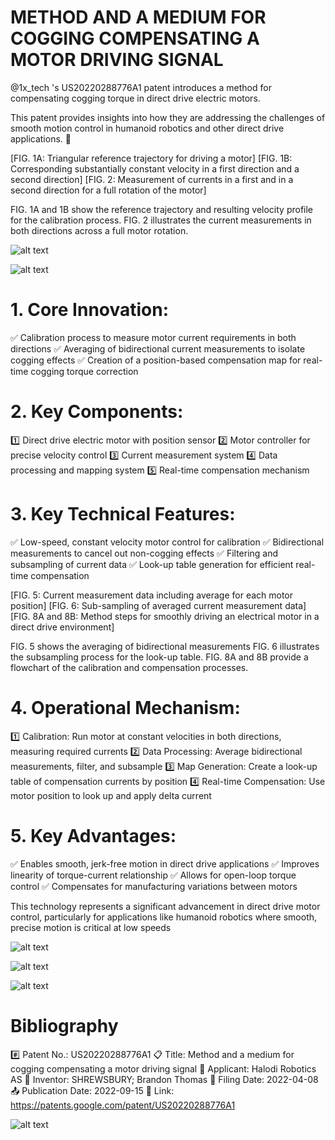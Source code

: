 # METHOD AND A MEDIUM FOR COGGING COMPENSATING A MOTOR DRIVING SIGNAL

@1x_tech
's US20220288776A1 patent introduces a method for compensating cogging torque in direct drive electric motors.

This patent provides insights into how they are addressing the challenges of smooth motion control in humanoid robotics and other direct drive applications. 🧵

[FIG. 1A: Triangular reference trajectory for driving a motor]
[FIG. 1B: Corresponding substantially constant velocity in a first direction and a second direction]
[FIG. 2: Measurement of currents in a first and in a second direction for a full rotation of the motor]

FIG. 1A and 1B show the reference trajectory and resulting velocity profile for the calibration process. 
FIG. 2 illustrates the current measurements in both directions across a full motor rotation.

![alt text](GWZhV1yaEAAPRpl.jpeg)

![alt text](GWZhV1FaQAA4t-S.jpeg)


# 1. Core Innovation:
✅ Calibration process to measure motor current requirements in both directions
✅ Averaging of bidirectional current measurements to isolate cogging effects
✅ Creation of a position-based compensation map for real-time cogging torque correction

# 2. Key Components:
1️⃣ Direct drive electric motor with position sensor
2️⃣ Motor controller for precise velocity control
3️⃣ Current measurement system
4️⃣ Data processing and mapping system
5️⃣ Real-time compensation mechanism

# 3. Key Technical Features:
✅ Low-speed, constant velocity motor control for calibration
✅ Bidirectional measurements to cancel out non-cogging effects
✅ Filtering and subsampling of current data
✅ Look-up table generation for efficient real-time compensation

[FIG. 5: Current measurement data including average for each motor position]
[FIG. 6: Sub-sampling of averaged current measurement data]
[FIG. 8A and 8B: Method steps for smoothly driving an electrical motor in a direct drive environment]

FIG. 5 shows the averaging of bidirectional measurements
 FIG. 6 illustrates the subsampling process for the look-up table.
FIG. 8A and 8B provide a flowchart of the calibration and compensation processes.

# 4. Operational Mechanism:
1️⃣ Calibration: Run motor at constant velocities in both directions, measuring required currents
2️⃣ Data Processing: Average bidirectional measurements, filter, and subsample
3️⃣ Map Generation: Create a look-up table of compensation currents by position
4️⃣ Real-time Compensation: Use motor position to look up and apply delta current

# 5. Key Advantages:
✅ Enables smooth, jerk-free motion in direct drive applications
✅ Improves linearity of torque-current relationship
✅ Allows for open-loop torque control
✅ Compensates for manufacturing variations between motors

This technology represents a significant advancement in direct drive motor control, particularly for applications like humanoid robotics where smooth, precise motion is critical at low speeds

![alt text](GWZiQbbbgAAL9b-.png)

![alt text](GWZiQcJWcAAVRv2.png)

![alt text](GWZiQcCX0AApToY.png)

# Bibliography

#️⃣ Patent No.: US20220288776A1
📋 Title: Method and a medium for cogging compensating a motor driving signal
🏢 Applicant: Halodi Robotics AS
👥 Inventor: SHREWSBURY; Brandon Thomas
📅 Filing Date: 2022-04-08
📤 Publication Date: 2022-09-15
🔗 Link: https://patents.google.com/patent/US20220288776A1


![alt text](GWZil0DbEAAsBNX.png)
